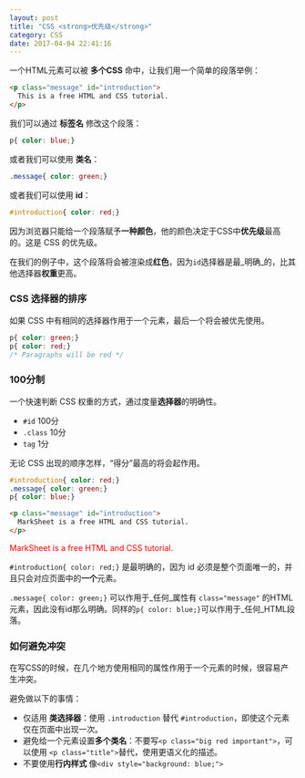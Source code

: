 ```yaml
---
layout: post
title: "CSS <strong>优先级</strong>"
category: CSS
date: 2017-04-04 22:41:16
---
```


一个HTML元素可以被 **多个CSS** 命中，让我们用一个简单的段落举例：


```html
<p class="message" id="introduction">
  This is a free HTML and CSS tutorial.
</p>
```

我们可以通过 **标签名** 修改这个段落：

```css
p{ color: blue;}
```

或者我们可以使用 **类名**：

```css
.message{ color: green;}
```

或者我们可以使用 **id**：

```css
#introduction{ color: red;}
```

因为浏览器只能给一个段落赋予**一种颜色**，他的颜色决定于CSS中**优先级**最高的。这是 CSS 的优先级。

在我们的例子中，这个段落将会被渲染成**红色**，因为`id`选择器是最_明确_的，比其他选择器**权重**更高。

### CSS 选择器的排序

如果 CSS 中有相同的选择器作用于一个元素，最后一个将会被优先使用。

```css
p{ color: green;}
p{ color: red;}
/* Paragraphs will be red */
```

### 100分制

一个快速判断 CSS 权重的方式，通过度量**选择器**的明确性。

* `#id` 100分
* `.class` 10分
* `tag` 1分

无论 CSS 出现的顺序怎样，“得分”最高的将会起作用。

```css
#introduction{ color: red;}
.message{ color: green;}
p{ color: blue;}
```

```html
<p class="message" id="introduction">
  MarkSheet is a free HTML and CSS tutorial.
</p>
```

<div class="result">
  <p style="color: red;">
    MarkSheet is a free HTML and CSS tutorial.
  </p>
</div>

`#introduction{ color: red;}` 是最明确的，因为 id 必须是整个页面唯一的，并且只会对应页面中的**一个**元素。

`.message{ color: green;}` 可以作用于_任何_属性有 `class="message"` 的HTML元素，因此没有id那么明确。同样的`p{ color: blue;}`可以作用于_任何_HTML段落。

### 如何避免冲突

在写CSS的时候，在几个地方使用相同的属性作用于一个元素的时候，很容易产生冲突。

避免做以下的事情：

* 仅适用 **类选择器**：使用 `.introduction` 替代 `#introduction`，即使这个元素仅在页面中出现一次。
* 避免给一个元素设置**多个类名**：不要写`<p class="big red important">`，可以使用 `<p class="title">`替代，使用更语义化的描述。
* 不要使用**行内样式** 像`<div style="background: blue;">`